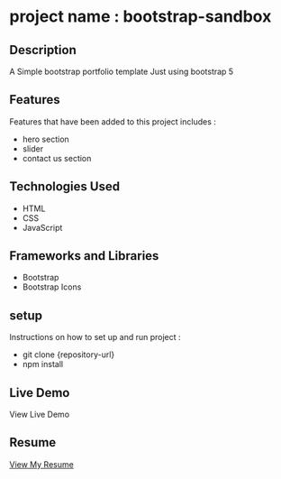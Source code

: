 # project name : bootstrap-sandbox

## Description 
A Simple bootstrap portfolio template Just using bootstrap 5 

## Features
Features that have been added to this project includes :

- hero section 
- slider
- contact us section


## Technologies Used
- HTML
- CSS
- JavaScript

## Frameworks and Libraries
- Bootstrap
- Bootstrap Icons


## setup
Instructions on how to set up and run project :
- git clone {repository-url}
- npm install

## Live Demo
View Live Demo

## Resume
[View My Resume](jobvision.ir/cv/75397075-123138)